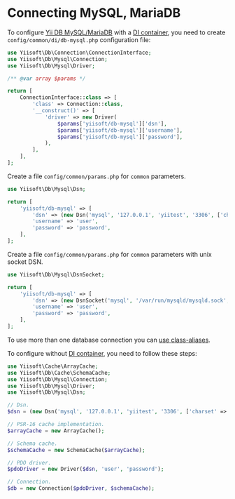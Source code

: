 # Connecting MySQL, MariaDB

To configure [Yii DB MySQL/MariaDB](https://github.com/yiisoft/db-mysql) with
a [DI container](https://github.com/yiisoft/di), you need to create `config/common/di/db-mysql.php` configuration file:

```php
use Yiisoft\Db\Connection\ConnectionInterface;
use Yiisoft\Db\Mysql\Connection;
use Yiisoft\Db\Mysql\Driver;

/** @var array $params */

return [
    ConnectionInterface::class => [
        'class' => Connection::class,
        '__construct()' => [
            'driver' => new Driver(
                $params['yiisoft/db-mysql']['dsn'],
                $params['yiisoft/db-mysql']['username'],
                $params['yiisoft/db-mysql']['password'],
            ),
        ],
    ],
];
```

Create a file `config/common/params.php` for `common` parameters.

```php
use Yiisoft\Db\Mysql\Dsn;

return [
    'yiisoft/db-mysql' => [
        'dsn' => (new Dsn('mysql', '127.0.0.1', 'yiitest', '3306', ['charset' => 'utf8mb4']))->asString(),
        'username' => 'user',
        'password' => 'password',
    ],
];
```

Create a file `config/common/params.php` for `common` parameters with unix socket DSN.

```php
use Yiisoft\Db\Mysql\DsnSocket;

return [
    'yiisoft/db-mysql' => [
        'dsn' => (new DsnSocket('mysql', '/var/run/mysqld/mysqld.sock', 'yiitest'))->asString(),
        'username' => 'user',
        'password' => 'password',
    ],
];
```

To use more than one database connection you can
[use class-aliases](https://github.com/yiisoft/di#using-class-aliases-for-specific-configuration).

To configure without [DI container](https://github.com/yiisoft/di), you need to follow these steps:

```php
use Yiisoft\Cache\ArrayCache;
use Yiisoft\Db\Cache\SchemaCache;
use Yiisoft\Db\Mysql\Connection;
use Yiisoft\Db\Mysql\Driver;
use Yiisoft\Db\Mysql\Dsn;

// Dsn.
$dsn = (new Dsn('mysql', '127.0.0.1', 'yiitest', '3306', ['charset' => 'utf8mb4']))->asString();

// PSR-16 cache implementation.
$arrayCache = new ArrayCache();

// Schema cache.
$schemaCache = new SchemaCache($arrayCache);

// PDO driver.
$pdoDriver = new Driver($dsn, 'user', 'password'); 

// Connection.
$db = new Connection($pdoDriver, $schemaCache);
```
